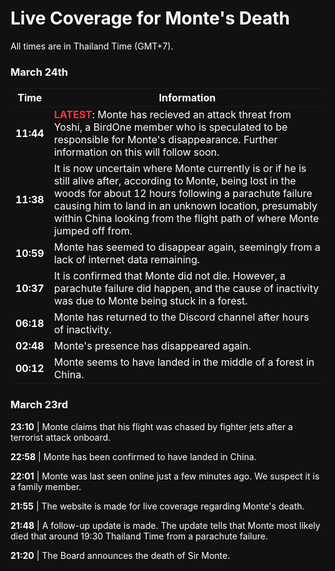 <title>Monte's Disappearance | Live News Coverage | BirdOne</title>

<style>
  @import url("https://birdone.click/web-v2/src/style.css");
  * {background-color: #111 !important; color:#fff !important;}
  .red {color:#f33 !important; font-weight:bold !important;
</style>

# Live Coverage for Monte's Death
All times are in Thailand Time (GMT+7).

### March 24th

| Time | Information |
|-|-|
| **11:44** | <span class="red">LATEST</span>: Monte has recieved an attack threat from Yoshi, a BirdOne member who is speculated to be responsible for Monte's disappearance. Further information on this will follow soon. |
| **11:38** | It is now uncertain where Monte currently is or if he is still alive after, according to Monte, being lost in the woods for about 12 hours following a parachute failure causing him to land in an unknown location, presumably within China looking from the flight path of where Monte jumped off from. |
| **10:59** | Monte has seemed to disappear again, seemingly from a lack of internet data remaining. |
| **10:37** | It is confirmed that Monte did not die. However, a parachute failure did happen, and the cause of inactivity was due to Monte being stuck in a forest. |
| **06:18** | Monte has returned to the Discord channel after hours of inactivity. |
| **02:48** | Monte's presence has disappeared again. |
| **00:12** | Monte seems to have landed in the middle of a forest in China. |

### March 23rd

**23:10** | Monte claims that his flight was chased by fighter jets after a terrorist attack onboard.

**22:58** | Monte has been confirmed to have landed in China.

**22:01** | Monte was last seen online just a few minutes ago. We suspect it is a family member.

**21:55** | The website is made for live coverage regarding Monte's death.

**21:48** | A follow-up update is made. The update tells that Monte most likely died that around 19:30 Thailand Time from a parachute failure.

**21:20** | The Board announces the death of Sir Monte.
